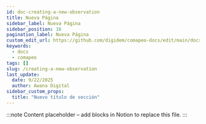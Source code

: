```yaml
---
id: doc-creating-a-new-observation
title: Nueva Página
sidebar_label: Nueva Página
sidebar_position: 16
pagination_label: Nueva Página
custom_edit_url: https://github.com/digidem/comapeo-docs/edit/main/docs/gathering-observations/creating-a-new-observation.md
keywords:
  - docs
  - comapeo
tags: []
slug: /creating-a-new-observation
last_update:
  date: 9/22/2025
  author: Awana Digital
sidebar_custom_props:
  title: "Nuevo título de sección"
---
```


<!-- Placeholder content generated automatically because the Notion page is missing a Website Block. -->

:::note
Content placeholder – add blocks in Notion to replace this file.
:::
